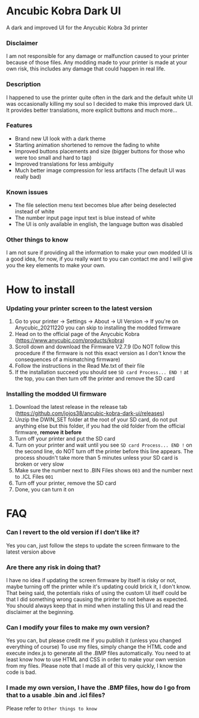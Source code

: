 # Ancubic Kobra Dark UI
A dark and improved UI for the Anycubic Kobra 3d printer

### Disclaimer
I am not responsible for any damage or malfunction caused to your printer because of those files. Any modding made to your printer is made at your own risk, this includes any damage that could happen in real life.

### Description
I happened to use the printer quite often in the dark and the default white UI was occasionally killing my soul so I decided to make this improved dark UI. It provides better translations, more explicit buttons and much more...

### Features
- Brand new UI look with a dark theme
- Starting animation shortened to remove the fading to white
- Improved buttons placements and size (bigger buttons for those who were too small and hard to tap)
- Improved translations for less ambiguity
- Much better image compression for less artifacts (The default UI was really bad)

### Known issues
- The file selection menu text becomes blue after being deselected instead of white
- The number input page input text is blue instead of white
- The UI is only available in english, the language button was disabled

### Other things to know
I am not sure if providing all the information to make your own modded UI is a good idea, for now, if you really want to you can contact me and I will give you the key elements to make your own.

# How to install
### Updating your printer screen to the latest version
1. Go to your printer -> Settings -> About -> UI Version -> If you're on Anycubic_20211220 you can skip to installing the modded firmware
2. Head on to the official page of the Anycubic Kobra (https://www.anycubic.com/products/kobra)
3. Scroll down and download the Firmware V2.7.9 (Do NOT follow this procedure if the firmware is not this exact version as I don't know the consequences of a mismatching firmware)
4. Follow the instructions in the Read Me.txt of their file
5. If the installation succeed you should see `SD card Process... END !` at the top, you can then turn off the printer and remove the SD card

 ### Installing the modded UI firmware
 1. Download the latest release in the release tab (https://github.com/jojos38/ancubic-kobra-dark-ui/releases)
 2. Unzip the DWIN_SET folder at the root of your SD card, do not put anything else but this folder, if you had the old folder from the official firmware, **remove it before**
 3. Turn off your printer and put the SD card
 4. Turn on your printer and wait until you see `SD card Process... END !` on the second line, do NOT turn off the printer before this line appears. The process shoudn't take more than 5 minutes unless your SD card is broken or very slow
 5. Make sure the number next to .BIN Files shows `003` and the number next to .ICL Files `001`
 6. Turn off your printer, remove the SD card
 7. Done, you can turn it on
 
 # FAQ
 ### Can I revert to the old version if I don't like it?
 Yes you can, just follow the steps to update the screen firmware to the latest version above
 
 ### Are there any risk in doing that?
 I have no idea if updating the screen firmware by itself is risky or not, maybe turning off the printer while it's updating could brick it, I don't know.
 That being said, the potentials risks of using the custom UI itself could be that I did something wrong causing the printer to not behave as expected. You should always keep that in mind when installing this UI and read the disclaimer at the beginning.
 
 ### Can I modify your files to make my own version?
 Yes you can, but please credit me if you publish it (unless you changed everything of course)
 To use my files, simply change the HTML code and execute index.js to generate all the .BMP files automatically.
 You need to at least know how to use HTML and CSS in order to make your own version from my files.
 Please note that I made all of this very quickly, I know the code is bad.
 
 ### I made my own version, I have the .BMP files, how do I go from that to a usable .bin and .icl files?
 Please refer to `Other things to know`

